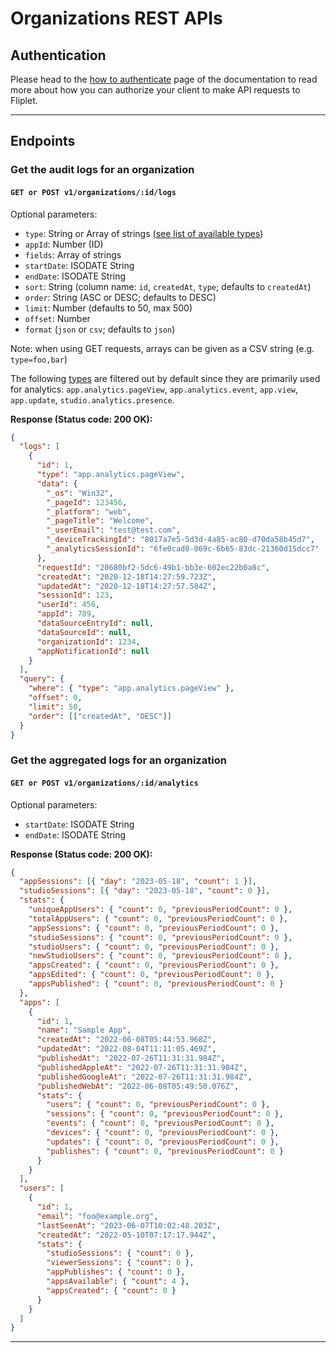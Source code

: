 # Organizations REST APIs

## Authentication

Please head to the [how to authenticate](authenticate.md) page of the documentation to read more about how you can authorize your client to make API requests to Fliplet.

---

## Endpoints

### Get the audit logs for an organization

#### `GET or POST v1/organizations/:id/logs`

Optional parameters:

  - `type`: String or Array of strings ([see list of available types](/Organization-audit-log-types.html))
  - `appId`: Number (ID)
  - `fields`: Array of strings
  - `startDate`: ISODATE String
  - `endDate`: ISODATE String
  - `sort`: String (column name: `id`, `createdAt`, `type`; defaults to `createdAt`)
  - `order`: String (ASC or DESC; defaults to DESC)
  - `limit`: Number (defaults to 50, max 500)
  - `offset`: Number
  - `format` (`json` or `csv`; defaults to `json`)

<p class="quote">Note: when using GET requests, arrays can be given as a CSV string (e.g. <code>type=foo,bar</code>)</p>

The following [types](/Organization-audit-log-types.html) are filtered out by default since they are primarily used for analytics: `app.analytics.pageView`, `app.analytics.event`, `app.view`, `app.update`,  `studio.analytics.presence`.

**Response  (Status code: 200 OK):**

```json
{
  "logs": [
    {
      "id": 1,
      "type": "app.analytics.pageView",
      "data": {
        "_os": "Win32",
        "_pageId": 123456,
        "_platform": "web",
        "_pageTitle": "Welcome",
        "_userEmail": "test@test.com",
        "_deviceTrackingId": "8017a7e5-5d3d-4a85-ac80-d70da58b45d7",
        "_analyticsSessionId": "6fe0cad0-069c-6b65-83dc-21360d15dcc7"
      },
      "requestId": "20680bf2-5dc6-49b1-bb3e-602ec22b0a8c",
      "createdAt": "2020-12-18T14:27:59.723Z",
      "updatedAt": "2020-12-18T14:27:57.584Z",
      "sessionId": 123,
      "userId": 456,
      "appId": 789,
      "dataSourceEntryId": null,
      "dataSourceId": null,
      "organizationId": 1234,
      "appNotificationId": null
    }
  ],
  "query": {
    "where": { "type": "app.analytics.pageView" },
    "offset": 0,
    "limit": 50,
    "order": [["createdAt", "DESC"]]
  }
}

```

### Get the aggregated logs for an organization

#### `GET or POST v1/organizations/:id/analytics`

Optional parameters:

  - `startDate`: ISODATE String
  - `endDate`: ISODATE String

**Response  (Status code: 200 OK):**

```json
{
  "appSessions": [{ "day": "2023-05-18", "count": 1 }],
  "studioSessions": [{ "day": "2023-05-18", "count": 0 }],
  "stats": {
    "uniqueAppUsers": { "count": 0, "previousPeriodCount": 0 },
    "totalAppUsers": { "count": 0, "previousPeriodCount": 0 },
    "appSessions": { "count": 0, "previousPeriodCount": 0 },
    "studioSessions": { "count": 0, "previousPeriodCount": 0 },
    "studioUsers": { "count": 0, "previousPeriodCount": 0 },
    "newStudioUsers": { "count": 0, "previousPeriodCount": 0 },
    "appsCreated": { "count": 0, "previousPeriodCount": 0 },
    "appsEdited": { "count": 0, "previousPeriodCount": 0 },
    "appsPublished": { "count": 0, "previousPeriodCount": 0 }
  },
  "apps": [
    {
      "id": 1,
      "name": "Sample App",
      "createdAt": "2022-06-08T05:44:53.968Z",
      "updatedAt": "2022-08-04T11:11:05.469Z",
      "publishedAt": "2022-07-26T11:31:31.984Z",
      "publishedAppleAt": "2022-07-26T11:31:31.984Z",
      "publishedGoogleAt": "2022-07-26T11:31:31.984Z",
      "publishedWebAt": "2022-06-08T05:49:50.076Z",
      "stats": {
        "users": { "count": 0, "previousPeriodCount": 0 },
        "sessions": { "count": 0, "previousPeriodCount": 0 },
        "events": { "count": 0, "previousPeriodCount": 0 },
        "devices": { "count": 0, "previousPeriodCount": 0 },
        "updates": { "count": 0, "previousPeriodCount": 0 },
        "publishes": { "count": 0, "previousPeriodCount": 0 }
      }
    }
  ],
  "users": [
    {
      "id": 1,
      "email": "foo@example.org",
      "lastSeenAt": "2023-06-07T10:02:48.203Z",
      "createdAt": "2022-05-10T07:17:17.944Z",
      "stats": {
        "studioSessions": { "count": 0 },
        "viewerSessions": { "count": 0 },
        "appPublishes": { "count": 0 },
        "appsAvailable": { "count": 4 },
        "appsCreated": { "count": 0 }
      }
    }
  ]
}
```

---
